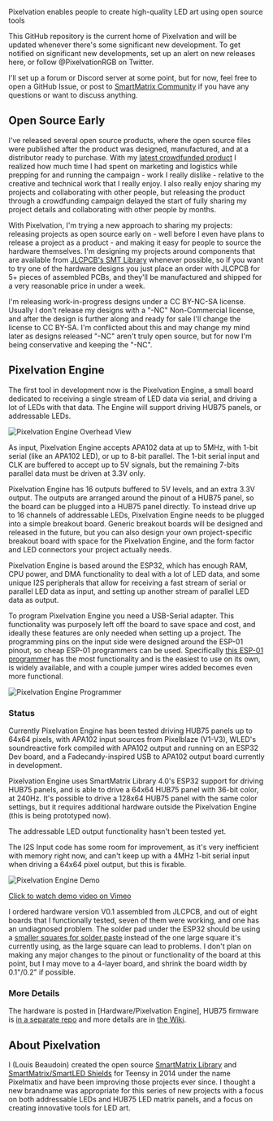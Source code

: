 Pixelvation enables people to create high-quality LED art using open source tools

This GitHub repository is the current home of Pixelvation and will be updated whenever there's some significant new development.  To get notified on significant new developments, set up an alert on new releases here, or follow @PixelvationRGB on Twitter.

I'll set up a forum or Discord server at some point, but for now, feel free to open a GitHub Issue, or post to [SmartMatrix Community](https://community.pixelmatix.com) if you have any questions or want to discuss anything.

## Open Source Early

I've released several open source products, where the open source files were published after the product was designed, manufactured, and at a distributor ready to purchase.  With my [latest crowdfunded product](https://www.crowdsupply.com/pixelmatix/smartled-shield-for-teensy-4) I realized how much time I had spent on marketing and logistics while prepping for and running the campaign - work I really dislike - relative to the creative and technical work that I really enjoy.  I also really enjoy sharing my projects and collaborating with other people, but releasing the product through a crowdfunding campaign delayed the start of fully sharing my project details and collaborating with other people by months.

With Pixelvation, I'm trying a new approach to sharing my projects: releasing projects as open source early on - well before I even have plans to release a project as a product - and making it easy for people to source the hardware themselves.  I'm designing my projects around components that are available from [JLCPCB's SMT Library](https://jlcpcb.com/parts) whenever possible, so if you want to try one of the hardware designs you just place an order with JLCPCB for 5+ pieces of assembled PCBs, and they'll be manufactured and shipped for a very reasonable price in under a week.

I'm releasing work-in-progress designs under a CC BY-NC-SA license.  Usually I don't release my designs with a "-NC" Non-Commercial license, and after the design is further along and ready for sale I'll change the license to CC BY-SA.  I'm conflicted about this and may change my mind later as designs released "-NC" aren't truly open source, but for now I'm being conservative and keeping the "-NC".

## Pixelvation Engine

The first tool in development now is the Pixelvation Engine, a small board dedicated to receiving a single stream of LED data via serial, and driving a lot of LEDs with that data.  The Engine will support driving HUB75 panels, or addressable LEDs.

![Pixelvation Engine Overhead View](https://raw.githubusercontent.com/wiki/Pixelvation/Pixelvation/photos/PixelvationEngineV01Top.jpg)

As input, Pixelvation Engine accepts APA102 data at up to 5MHz, with 1-bit serial (like an APA102 LED), or up to 8-bit parallel.  The 1-bit serial input and CLK are buffered to accept up to 5V signals, but the remaining 7-bits parallel data must be driven at 3.3V only.

Pixelvation Engine has 16 outputs buffered to 5V levels, and an extra 3.3V output.  The outputs are arranged around the pinout of a HUB75 panel, so the board can be plugged into a HUB75 panel directly.  To instead drive up to 16 channels of addressable LEDs, Pixelvation Engine needs to be plugged into a simple breakout board.  Generic breakout boards will be designed and released in the future, but you can also design your own project-specific breakout board with space for the Pixelvation Engine, and the form factor and LED connectors your project actually needs.

Pixelvation Engine is based around the ESP32, which has enough RAM, CPU power, and DMA functionality to deal with a lot of LED data, and some unique I2S peripherals that allow for receiving a fast stream of serial or parallel LED data as input, and setting up another stream of parallel LED data as output.

To program Pixelvation Engine you need a USB-Serial adapter.  This functionality was purposely left off the board to save space and cost, and ideally these features are only needed when setting up a project.  The programming pins on the input side were designed around the ESP-01 pinout, so cheap ESP-01 programmers can be used.  Specifically [this ESP-01 programmer](https://www.amazon.com/ESP-01S-Programmer-Adapter-Wireless-4-5-5-5V/dp/B07V556Q82) has the most functionality and is the easiest to use on its own, is widely available, and with a couple jumper wires added becomes even more functional.

![Pixelvation Engine Programmer](https://raw.githubusercontent.com/wiki/Pixelvation/Pixelvation/photos/PixelvationEngineProgrammer.jpg)

### Status

Currently Pixelvation Engine has been tested driving HUB75 panels up to 64x64 pixels, with APA102 input sources from Pixelblaze (V1-V3), WLED's soundreactive fork compiled with APA102 output and running on an ESP32 Dev board, and a Fadecandy-inspired USB to APA102 output board currently in development.

Pixelvation Engine uses SmartMatrix Library 4.0's ESP32 support for driving HUB75 panels, and is able to drive a 64x64 HUB75 panel with 36-bit color, at 240Hz.  It's possible to drive a 128x64 HUB75 panel with the same color settings, but it requires additional hardware outside the Pixelvation Engine (this is being prototyped now).

The addressable LED output functionality hasn't been tested yet.  

The I2S Input code has some room for improvement, as it's very inefficient with memory right now, and can't keep up with a 4MHz 1-bit serial input when driving a 64x64 pixel output, but this is fixable.

![Pixelvation Engine Demo](https://raw.githubusercontent.com/wiki/Pixelvation/Pixelvation/photos/PixelblazeV3PVEDemo2020-12.jpg)

[Click to watch demo video on Vimeo](https://vimeo.com/491391639/f8f3a9616e)

I ordered hardware version V0.1 assembled from JLCPCB, and out of eight boards that I functionally tested, seven of them were working, and one has an undiagnosed problem.  The solder pad under the ESP32 should be using a [smaller squares for solder paste](https://twitter.com/GregDavill/status/1326309124565467136) instead of the one large square it's currently using, as the large square can lead to problems.  I don't plan on making any major changes to the pinout or functionality of the board at this point, but I may move to a 4-layer board, and shrink the board width by 0.1"/0.2" if possible.

### More Details

The hardware is posted in [Hardware/Pixelvation Engine], HUB75 firmware is [in a separate repo](https://github.com/Pixelvation/PixelvationEngine_HUB75) and more details are in  [the Wiki](wiki).



## About Pixelvation

I (Louis Beaudoin) created the open source [SmartMatrix Library](https://github.com/pixelmatix/SmartMatrix) and [SmartMatrix/SmartLED Shields](http://docs.pixelmatix.com/SmartMatrix/shieldref.html) for Teensy in 2014 under the name Pixelmatix and have been improving those projects ever since.  I thought a new brandname was appropriate for this series of new projects with a focus on both addressable LEDs and HUB75 LED matrix panels, and a focus on creating innovative tools for LED art.
